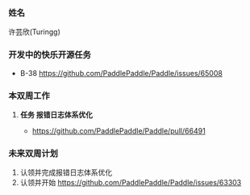 ### 姓名

许芸欣(Turingg)

### 开发中的快乐开源任务

   - B-38 https://github.com/PaddlePaddle/Paddle/issues/65008

### 本双周工作

1. **任务 报错日志体系优化**


   - https://github.com/PaddlePaddle/Paddle/pull/66491


### 未来双周计划

1. 认领并完成报错日志体系优化
2. 认领并开始 https://github.com/PaddlePaddle/Paddle/issues/63303
